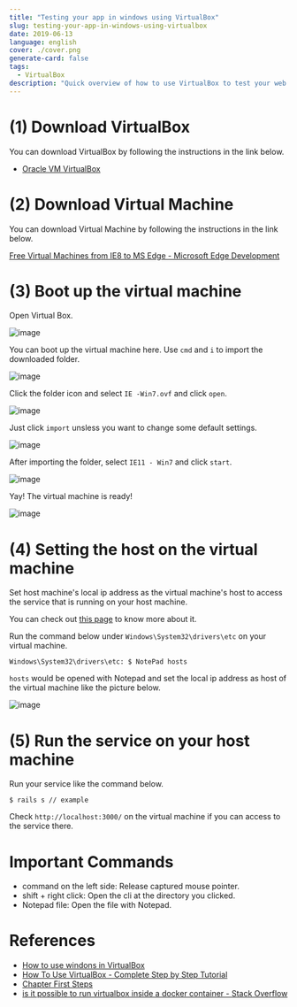```yaml
---
title: "Testing your app in windows using VirtualBox"
slug: testing-your-app-in-windows-using-virtualbox
date: 2019-06-13
language: english
cover: ./cover.png
generate-card: false
tags:
  - VirtualBox
description: "Quick overview of how to use VirtualBox to test your web app in windows."
---
```

# (1) Download VirtualBox

You can download VirtualBox by following the instructions in the link below.

- [Oracle VM VirtualBox](https://www.virtualbox.org/)

# (2) Download Virtual Machine

You can download Virtual Machine by following the instructions in the link below.

[Free Virtual Machines from IE8 to MS Edge - Microsoft Edge Development](https://developer.microsoft.com/en-us/microsoft-edge/tools/vms/)

# (3) Boot up the virtual machine

Open Virtual Box.

![image](https://user-images.githubusercontent.com/32632542/59407207-8170e000-8deb-11e9-95d4-3c6e03cab49c.png)

You can boot up the virtual machine here.
Use `cmd` and `i` to import the downloaded folder.

![image](https://user-images.githubusercontent.com/32632542/59407216-89c91b00-8deb-11e9-84d0-e1cf1695e0e5.png)

Click the folder icon and select `IE -Win7.ovf` and click  `open`.

![image](https://user-images.githubusercontent.com/32632542/59407249-a36a6280-8deb-11e9-80e6-f0ce9da0358a.png)

Just click `import` unsless you want to change some default settings.

![image](https://user-images.githubusercontent.com/32632542/59407257-abc29d80-8deb-11e9-8c6a-5133d5ba56a6.png)

After importing the folder, select `IE11 - Win7` and click `start`.

![image](https://user-images.githubusercontent.com/32632542/59407279-bda44080-8deb-11e9-9966-4c1103427bfb.png)

Yay! The virtual machine is ready!

![image](https://user-images.githubusercontent.com/32632542/59407321-ceed4d00-8deb-11e9-964e-ba3601779c9b.png)

# (4) Setting the host on the virtual machine

Set host machine's local ip address as the virtual machine's host to access the service that is running on your host machine.

You can check out [this page](http://onocom.net/blog/windows-hosts-file/) to know more about it.

Run the command below under `Windows\System32\drivers\etc` on your virtual machine.

```
Windows\System32\drivers\etc: $ NotePad hosts
```

`hosts` would be opened with Notepad and set the local ip address as host of the virtual machine like the picture below.

![image](https://user-images.githubusercontent.com/32632542/59407377-f8a67400-8deb-11e9-80dd-5935a7cfa1bd.png)

# (5) Run the service on your host machine

Run your service like the command below.

```
$ rails s // example
```

Check `http://localhost:3000/` on the virtual machine if you can access to the service there.

# Important Commands

- command on the left side: Release captured mouse pointer.
- shift + right click: Open the cli at the directory you clicked.
- Notepad file: Open the file with Notepad.

# References 
- [How to use windons in VirtualBox](https://www.youtube.com/watch?v=NIauwnXqQr8)
- [How To Use VirtualBox - Complete Step by Step Tutorial](https://www.youtube.com/watch?v=Eno4l6pKQHc)
- [Chapter First Steps](https://www.virtualbox.org/manual/ch01.html#features-overview)
- [is it possible to run virtualbox inside a docker container - Stack Overflow](https://stackoverflow.com/questions/25741904/is-it-possible-to-run-virtualbox-inside-a-docker-container)
